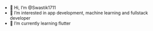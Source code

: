 - 👋 Hi, I’m @Swastik1711
- 👀 I’m interested in app development, machine learning and fullstack developer 
- 🌱 I’m currently learning flutter

<!---
Swastik1711/Swastik1711 is a ✨ special ✨ repository because its `README.md` (this file) appears on your GitHub profile.
You can click the Preview link to take a look at your changes.
--->

